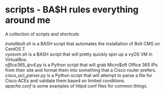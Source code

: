 # scripts - BA$H rules everything around me
A collection of scripts and shortcuts

*installbolt.sh* is a BASH script that automates the installation of Bolt CMS on CentOS 7.  
*vyosvm.sh* is a BASH script that will pretty quickly spin up a vyOS VM in VirtualBox.  
*office365_ipv4.py* is a Python script that will grab Micro$oft Office 365 IPs from their site and format them into something that a Cisco router prefers.  
*cisco_acl_parser.py* is a Python script that will attempt to parse a file for Cisco ACEs and validate them based on limited conditions.  
*apache.conf* is some examples of httpd conf files for common things.

